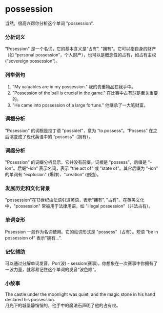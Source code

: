 # possession

当然，很高兴帮你分析这个单词 "possession".

  

### 分析词义

  

"Posession" 是一个名词，它的基本含义是“占有”, "拥有"。它可以指自身的财产（如 “personal possession”，个人财产），也可以是概念性的占有，如占有主权 (“sovereign possession”)。

  

### 列举例句

  

1.  "My valuables are in my possession." 我的贵重物品在我手中。
2.  "Possession of the ball is crucial in the game." 在比赛中占有球是至关重要的。
3.  "He came into possession of a large fortune." 他继承了一大笔财富。

  

### 词根分析

  

"Posession" 的词根是拉丁语 "possidet"，意为 “to possess”。“Possess” 在之后演变成了现代英语中的 “possess”（拥有）。

  

### 词缀分析

  

"Posession" 的词缀分析显示，它并没有前缀。词根是 "possess"，后缀是 "-ion"。后缀“-ion” 表示名词，表示 "the act of" 或 "state of"。其它后缀为 "-ion" 的单词有 "explosion" (爆炸)、“creation” (创造)。

  

### 发展历史和文化背景

  

"possession"在13世纪由法语引进英语，表示“拥有”, "占有"。在英美文化中，"possession" 常被用于法律用语，如 "illegal possession"（非法占有）。

  

### 单词变形

  

Posession 一般作为名词使用。它的动词形式是 "possess"（占有）。短语 "be in possession of" 表示"拥有...”.

  

### 记忆辅助

  

可以通过分解单词发音，Por(波) - session(赛事)。你想象在一次赛事中你拥有了一波力量，就容易记住这个单词的发音“波色顺”。

  

### 小故事

  

The castle under the moonlight was quiet, and the magic stone in his hand declared his possession.  
月光下的城堡静悄悄的，他手中的魔法石声明了他的占有权。
